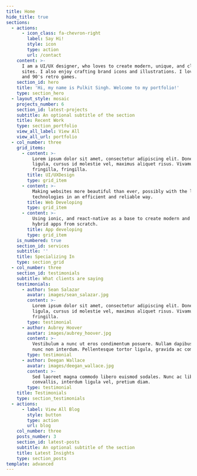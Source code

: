 ```yaml
---
title: Home
hide_title: true
sections:
  - actions:
      - icon_class: fa-chevron-right
        label: Say Hi!
        style: icon
        type: action
        url: /contact
    content: >-
      I am a UI/UX designer, who loves to create modern, unique, and clean
      sites. I also enjoy crafting brand icons and illustrations. I love cats
      and 90's retro games.
    section_id: hero
    title: 'Hi, my name is Pulkit Singh. Welcome to my portfolio!'
    type: section_hero
  - layout_style: mosaic
    projects_number: 6
    section_id: latest-projects
    subtitle: An optional subtitle of the section
    title: Recent Work
    type: section_portfolio
    view_all_label: View All
    view_all_url: portfolio
  - col_number: three
    grid_items:
      - content: >-
          Lorem ipsum dolor sit amet, consectetur adipiscing elit. Donec nisl
          ligula, cursus id molestie vel, maximus aliquet risus. Vivamus in nibh
          fringilla, fringilla.
        title: UI/UXDesign
        type: grid_item
      - content: >-
          Making websites more beautiful than ever, possibly with the latest web
          technologies in an efficient and reliable way.
        title: Web Developing
        type: grid_item
      - content: >-
          Using ionic, and react-native as a base to create modern and beautiful
          hybrid apps from scratch.
        title: App developing
        type: grid_item
    is_numbered: true
    section_id: services
    subtitle: ''
    title: Specializing In
    type: section_grid
  - col_number: three
    section_id: testimonials
    subtitle: What clients are saying
    testimonials:
      - author: Sean Salazar
        avatar: images/sean_salazar.jpg
        content: >-
          Lorem ipsum dolor sit amet, consectetur adipiscing elit. Donec nisl
          ligula, cursus id molestie vel, maximus aliquet risus. Vivamus in nibh
          fringilla.
        type: testimonial
      - author: Aubrey Hoover
        avatar: images/aubrey_hoover.jpg
        content: >-
          Vestibulum a nunc ut eros condimentum posuere. Nullam dapibus quis
          nunc non interdum. Pellentesque tortor ligula, gravida ac commodo eu.
        type: testimonial
      - author: Deegan Wallace
        avatar: images/deegan_wallace.jpg
        content: >-
          Sed laoreet magna commodo libero euismod sodales. Nunc ac libero
          convallis, interdum ligula vel, pretium diam.
        type: testimonial
    title: Testimonials
    type: section_testimonials
  - actions:
      - label: View All Blog
        style: button
        type: action
        url: blog
    col_number: three
    posts_number: 3
    section_id: latest-posts
    subtitle: An optional subtitle of the section
    title: Latest Insights
    type: section_posts
template: advanced
---
```


